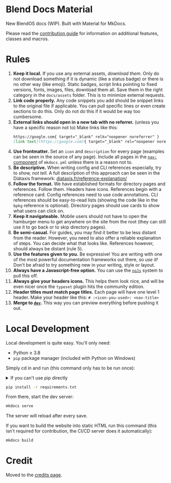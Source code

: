 # Blend Docs Material

New BlendOS docs (WIP). Built with Material for MkDocs.

Please read the [contribution guide](https://blendos.co/contributing#docs) for information on additional features, classes and macros.

# Rules

1. **Keep it local.** If you use any external assets, *download them*. Only do not download something if it is dynamic (like a status badge) or there is no other way (like emoji). Static badges, script links pointing to fixed versions, fonts, images, files, download them all. Save them in the right category in the `docs/assets` folder. This is to minimize external requests.
2. **Link code properly.** Any code snippets you add should be snippet links to the original file if applicable. You can pull specific lines or even create sections to do this. Only do not do this if it would be way too cumbersome.
3. **External links should open in a new tab with no referrer.** (unless you have a specific reason not to) Make links like this:
    ```md
    https://google.com{ target="_blank" relk="noopener noreferrer" }
    [link text](https://google.com){ target="_blank" rel="noopener noreferrer" }
    ```
4. **Use frontmatter.** Set an `icon` and `description` for every page (examples can be seen in the source of any page). Include all pages in the [`nav:` component](https://www.mkdocs.org/user-guide/configuration/#nav) of `mkdocs.yml` unless there is a reason not to.
5. **Be descriptive.** When writing config and CLI references especially, try to *show, not tell*. A full description of this approach can be seen in the Diátaxis framework: [diataxis.fr/reference-explanation/](https://diataxis.fr/reference-explanation/)
6. **Follow the format.** We have established formats for directory pages and references. Follow them. Headers have icons. References begin with a reference card. Config references need to use code annotations. CLI references should be easy-to-read lists (showing the code like in the `bpkg` reference is optional). Directory pages should use cards to show what users can click on.
7. **Keep it navigateable.** Mobile users should not have to open the hamburger menu to get anywhere on the site from the root (they can still use it to go back or to skip directory pages).
8. **Be semi-casual.** For guides, you may find it better to be less distant from the reader. However, you need to also offer a reliable explanation of steps. You can decide what that looks like. References however, should always be distant (rule 5).
9. **Use the features given to you.** Be expressive! You are writing with one of the most powerful documentation frameworks out there, so *use it!* Don't be afraid to try something new in your writing, style or layout.
10. **Always have a Javascript-free option.** You can use the [`noJs`](https://blendos.co/contributing/#javascript) system to pull this off.
11. **Always give your headers icons.** This helps them look nice, and will be even nicer once the `typeset` plugin hits the community edition.
12. **Header titles must match page titles.** Each page will have one level 1 header. Make your header like this: `# :<icon-you-used>: <nav-title>`
13. **Merge to [`dev`](https://git.blendos.co/blendOS/website/-/tree/dev).** This way you can preview everything before pushing it out.

# Local Development

Local development is quite easy. You'll only need:

- Python ≥ 3.8
- `pip` package manager (included with Python on Windows)

Simply cd in and run (this command only has to be run once):

<details>
<summary>If you can't use pip directly</summary>

Use `pipenv`.

Install pipenv [from pypi](https://pipenv.pypa.io/en/latest/installation.html) or your package manager.

Then do the following in the project folder:

```
pipenv install
```

Then, as `pipenv` says, you can use `pipenv shell` and `pipenv run`:

```
pipenv run mkdocs serve
```

</details>



```bash
pip install -r requirements.txt
```

From there, start the dev server:

```bash
mkdocs serve
```

The server will reload after every save.  

If you want to build the website into static HTML run this command (this isn't required for contribution, the CI/CD server does it automatically):

```bash
mkdocs build
```

# Credit

Moved to the [credits page](https://blendos.co/credits).

